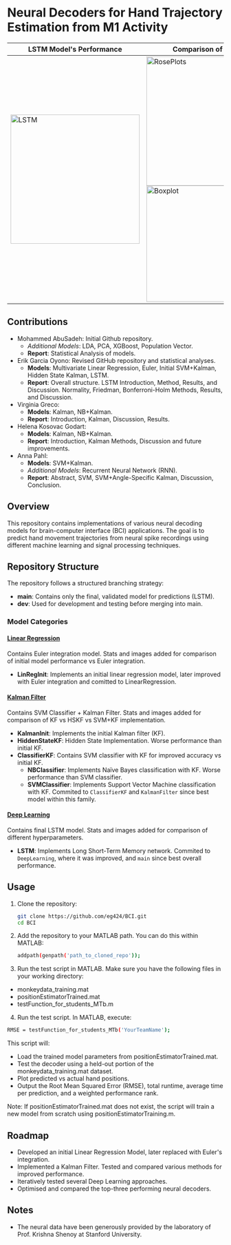 # Neural Decoders for Hand Trajectory Estimation from M1 Activity

<div align="center">

| LSTM Model's Performance | Comparison of Models |
|------|-------------------------------------------|
| <img src="https://github.com/user-attachments/assets/38158b80-3f47-4297-a1a1-78b7e07291c0" alt="LSTM" width="300"/> | <img src="https://github.com/user-attachments/assets/df315e6c-bab9-4306-bed5-7b887ca4e71c" alt="RosePlots" width="300"/><br><img src="https://github.com/user-attachments/assets/1e058bba-a825-41ea-a133-332e8afd979d" alt="Boxplot" width="270"/> |

</div>

## Contributions
- Mohammed AbuSadeh: Initial Github repository.
   - *Additional Models*: LDA, PCA, XGBoost, Population Vector.
   - **Report**: Statistical Analysis of models.
- Erik Garcia Oyono: Revised GitHub repository and statistical analyses.
   - **Models**: Multivariate Linear Regression, Euler, Initial SVM+Kalman, Hidden State Kalman, LSTM.
   - **Report**: Overall structure. LSTM Introduction, Method, Results, and Discussion. Normality, Friedman, Bonferroni-Holm Methods, Results, and Discussion.
- Virginia Greco:
   - **Models**: Kalman, NB+Kalman.
   - **Report**: Introduction, Kalman, Discussion, Results.
- Helena Kosovac Godart:
   - **Models**: Kalman, NB+Kalman.
   - **Report**: Introduction, Kalman Methods, Discussion and future improvements.
- Anna Pahl:
   - **Models**: SVM+Kalman.
   - *Additional Models*: Recurrent Neural Network (RNN).
   - **Report**: Abstract, SVM, SVM+Angle-Specific Kalman, Discussion, Conclusion.

## Overview
This repository contains implementations of various neural decoding models for brain-computer interface (BCI) applications. The goal is to predict hand movement trajectories from neural spike recordings using different machine learning and signal processing techniques.

## Repository Structure
The repository follows a structured branching strategy:

- **main**: Contains only the final, validated model for predictions (LSTM).
- **dev**: Used for development and testing before merging into main.

### Model Categories

#### [Linear Regression](https://github.com/eg424/BCI/tree/LinearRegression)
Contains Euler integration model. Stats and images added for comparison of initial model performance vs Euler integration.
- **LinRegInit**: Implements an initial linear regression model, later improved with Euler integration and comitted to LinearRegression.

#### [Kalman Filter](https://github.com/eg424/BCI/tree/KalmanFilter)
Contains SVM Classifier + Kalman Filter. Stats and images added for comparison of KF vs HSKF vs SVM+KF implementation.
- **KalmanInit**: Implements the initial Kalman filter (KF).
- **HiddenStateKF**: Hidden State Implementation. Worse performance than initial KF.
- **ClassifierKF**: Contains SVM classifier with KF for improved accuracy vs initial KF.
   - **NBClassifier**: Implements Naïve Bayes classification with KF. Worse performance than SVM classifier.
   - **SVMClassifier**: Implements Support Vector Machine classification with KF. Commited to `ClassifierKF` and `KalmanFilter` since best model within this family.

#### [Deep Learning](https://github.com/eg424/BCI/tree/DeepLearning)
Contains final LSTM model. Stats and images added for comparison of different hyperparameters.
- **LSTM**: Implements Long Short-Term Memory network. Commited to `DeepLearning`, where it was improved, and `main` since best overall performance.

## Usage
1. Clone the repository:
   ```sh
   git clone https://github.com/eg424/BCI.git
   cd BCI
   ```
2. Add the repository to your MATLAB path. You can do this within MATLAB:
   ```sh
   addpath(genpath('path_to_cloned_repo'));
   ```
3. Run the test script in MATLAB. Make sure you have the following files in your working directory:
- monkeydata_training.mat
- positionEstimatorTrained.mat
- testFunction_for_students_MTb.m
4. Run the test script.
  In MATLAB, execute:
  ```sh
  RMSE = testFunction_for_students_MTb('YourTeamName');
  ```
  This script will:
  - Load the trained model parameters from positionEstimatorTrained.mat.
  - Test the decoder using a held-out portion of the monkeydata_training.mat dataset.
  - Plot predicted vs actual hand positions.
  - Output the Root Mean Squared Error (RMSE), total runtime, average time per prediction, and a weighted performance rank.

Note: If positionEstimatorTrained.mat does not exist, the script will train a new model from scratch using positionEstimatorTraining.m.

## Roadmap
- Developed an initial Linear Regression Model, later replaced with Euler's integration.
- Implemented a Kalman Filter. Tested and compared various methods for improved performance.
- Iteratively tested several Deep Learning approaches.
- Optimised and compared the top-three performing neural decoders.

## Notes
- The neural data have been generously provided by the laboratory of Prof. Krishna Shenoy at Stanford University.
